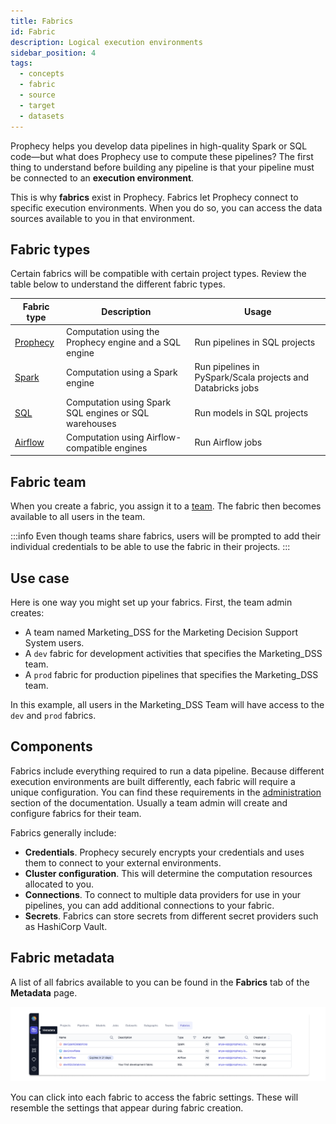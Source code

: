 ```yaml
---
title: Fabrics
id: Fabric
description: Logical execution environments
sidebar_position: 4
tags:
  - concepts
  - fabric
  - source
  - target
  - datasets
---
```


Prophecy helps you develop data pipelines in high-quality Spark or SQL code—but what does Prophecy use to compute these pipelines? The first thing to understand before building any pipeline is that your pipeline must be connected to an **execution environment**.

This is why **fabrics** exist in Prophecy. Fabrics let Prophecy connect to specific execution environments. When you do so, you can access the data sources available to you in that environment.

## Fabric types

Certain fabrics will be compatible with certain project types. Review the table below to understand the different fabric types.

| Fabric type                                    | Description                                            | Usage                                                       |
| ---------------------------------------------- | ------------------------------------------------------ | ----------------------------------------------------------- |
| [Prophecy](/administration/prophecy-fabrics/)  | Computation using the Prophecy engine and a SQL engine | Run pipelines in SQL projects                               |
| [Spark](/administration/Spark-fabrics/Fabrics) | Computation using a Spark engine                       | Run pipelines in PySpark/Scala projects and Databricks jobs |
| [SQL](/administration/sql-fabrics/Fabrics)     | Computation using Spark SQL engines or SQL warehouses  | Run models in SQL projects                                  |
| [Airflow](/Orchestration/airflow/)             | Computation using Airflow-compatible engines           | Run Airflow jobs                                            |

## Fabric team

When you create a fabric, you assign it to a [team](docs/administration/teams-users/teamuser.md). The fabric then becomes available to all users in the team.

:::info
Even though teams share fabrics, users will be prompted to add their individual credentials to be able to use the fabric in their projects.
:::

## Use case

Here is one way you might set up your fabrics. First, the team admin creates:

- A team named Marketing_DSS for the Marketing Decision Support System users.
- A `dev` fabric for development activities that specifies the Marketing_DSS team.
- A `prod` fabric for production pipelines that specifies the Marketing_DSS team.

In this example, all users in the Marketing_DSS Team will have access to the `dev` and `prod` fabrics.

## Components

Fabrics include everything required to run a data pipeline. Because different execution environments are built differently, each fabric will require a unique configuration. You can find these requirements in the [administration](docs/administration/index.md) section of the documentation. Usually a team admin will create and configure fabrics for their team.

Fabrics generally include:

- **Credentials**. Prophecy securely encrypts your credentials and uses them to connect to your external environments.
- **Cluster configuration**. This will determine the computation resources allocated to you.
- **Connections**. To connect to multiple data providers for use in your pipelines, you can add additional connections to your fabric.
- **Secrets**. Fabrics can store secrets from different secret providers such as HashiCorp Vault.

## Fabric metadata

A list of all fabrics available to you can be found in the **Fabrics** tab of the **Metadata** page.

![Fabric Metadata](./img/fabric_metadata_1.png)

You can click into each fabric to access the fabric settings. These will resemble the settings that appear during fabric creation.
